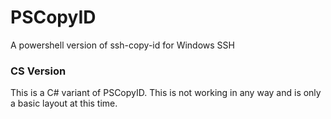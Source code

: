 # PSCopyID
A powershell version of ssh-copy-id for Windows SSH

### CS Version
This is a C# variant of PSCopyID. This is not working in any way and is only a basic layout at this time.